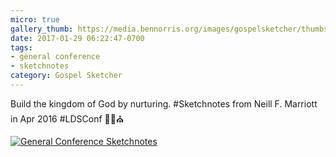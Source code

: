 ```yaml
---
micro: true
gallery_thumb: https://media.bennorris.org/images/gospelsketcher/thumbs/apr-16-0-marriott.jpg
date: 2017-01-29 06:22:47-0700
tags:
- general conference
- sketchnotes
category: Gospel Sketcher
---
```


Build the kingdom of God by nurturing. #Sketchnotes from Neill F. Marriott in Apr 2016 #LDSConf ✍🏼⛪️

[![General Conference Sketchnotes](https://media.bennorris.org/images/gospelsketcher/general-conference/apr-2016/apr-16-0-marriott.jpg)](https://media.bennorris.org/images/gospelsketcher/general-conference/apr-2016/apr-16-0-marriott.jpg)
